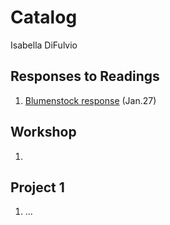 # Catalog 

Isabella DiFulvio

## Responses to Readings

1. [Blumenstock response](https://github.com/ixdifulvio/workshop/blob/master/blumenstock.md) (Jan.27)

## Workshop

1. 

## Project 1

1. ...
